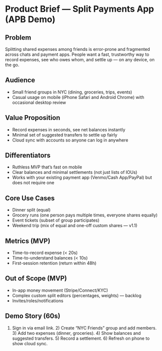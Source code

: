 # Product Brief — Split Payments App (APB Demo)

## Problem
Splitting shared expenses among friends is error-prone and fragmented across chats and payment apps. People want a fast, trustworthy way to record expenses, see who owes whom, and settle up — on any device, on the go.

## Audience
- Small friend groups in NYC (dining, groceries, trips, events)
- Casual usage on mobile (iPhone Safari and Android Chrome) with occasional desktop review

## Value Proposition
- Record expenses in seconds, see net balances instantly
- Minimal set of suggested transfers to settle up fairly
- Cloud sync with accounts so anyone can log in anywhere

## Differentiators
- Ruthless MVP that’s fast on mobile
- Clear balances and minimal settlements (not just lists of IOUs)
- Works with your existing payment app (Venmo/Cash App/PayPal) but does not require one

## Core Use Cases
- Dinner split (equal)
- Grocery runs (one person pays multiple times, everyone shares equally)
- Event tickets (subset of group participates)
- Weekend trip (mix of equal and one-off custom shares — v1.1)

## Metrics (MVP)
- Time-to-record expense (< 20s)
- Time-to-understand balances (< 10s)
- First-session retention (return within 48h)

## Out of Scope (MVP)
- In-app money movement (Stripe/Connect/KYC)
- Complex custom split editors (percentages, weights) — backlog
- Invites/roles/notifications

## Demo Story (60s)
1) Sign in via email link. 2) Create “NYC Friends” group and add members. 3) Add two expenses (dinner, groceries). 4) Show balances and suggested transfers. 5) Record a settlement. 6) Refresh on phone to show cloud sync.
